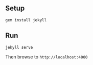 ## Setup

```
gem install jekyll
```

## Run

```
jekyll serve
```

Then browse to `http://localhost:4000`